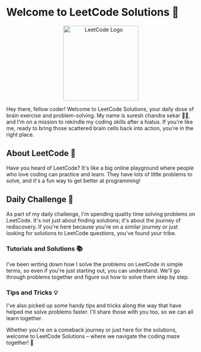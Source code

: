 # Welcome to LeetCode Solutions 🚀

<!-- markdownlint-disable MD033 -->
<div style="text-align:center;">
  <img src="https://upload.wikimedia.org/wikipedia/commons/1/19/LeetCode_logo_black.png" alt="LeetCode Logo" width="200">
</div>
<!-- markdownlint-enable MD033 -->

Hey there, fellow coder! Welcome to LeetCode Solutions, your daily dose of brain exercise and problem-solving. My name is suresh chandra sekar 👨‍💻, and I'm on a mission to rekindle my coding skills after a hiatus. If you're like me, ready to bring those scattered brain cells back into action, you're in the right place.

## About LeetCode 🧠

Have you heard of LeetCode? It's like a big online playground where people who love coding can practice and learn. They have lots of little problems to solve, and it's a fun way to get better at programming!

## Daily Challenge 🌟

As part of my daily challenge, I'm spending quality time solving problems on LeetCode. It's not just about finding solutions; it's about the journey of rediscovery. If you're here because you're on a similar journey or just looking for solutions to LeetCode questions, you've found your tribe.

### Tutorials and Solutions 📚

I've been writing down how I solve the problems on LeetCode in simple terms, so even if you're just starting out, you can understand. We'll go through problems together and figure out how to solve them step by step.

### Tips and Tricks 💡

I've also picked up some handy tips and tricks along the way that have helped me solve problems faster. I'll share those with you too, so we can all learn together.

Whether you're on a comeback journey or just here for the solutions, welcome to LeetCode Solutions – where we navigate the coding maze together! 🎉
